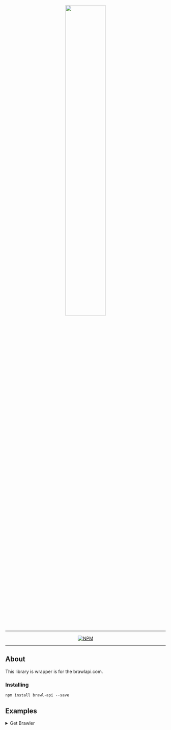 <p align="center">
  <img width="50%" height="50%" src="https://media.discordapp.net/attachments/683788192628867140/969077412853841970/BrawlAPI.png">
</p>

***

<div align="center">
    <p>

[![NPM](https://img.shields.io/npm/v/brawl-api)](https://npmjs.com/package/brawl-api)

</p>

</div>

----

## About
This library is wrapper is for the brawlapi.com.


### Installing

```
npm install brawl-api --save
```

Examples
---

<details><summary>Get Brawler</summary>

<h5>With cookies</h5>


```js
const {BrawlAPI} = require("brawl-api")

const Client = new BrawlAPI();

(async () => {
    let Frank = await Client.Brawlers.getBrawlerById("16000020") // Gets data for Frank
    console.log(Frank)
})()
```

</details>



